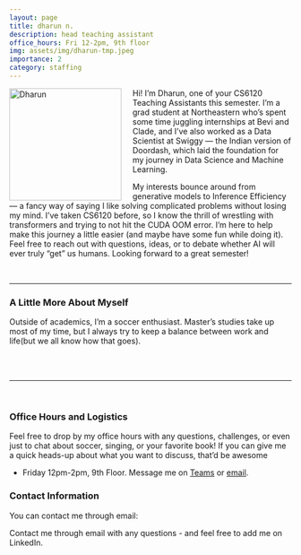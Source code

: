 ```yaml
---
layout: page
title: dharun n.
description: head teaching assistant
office_hours: Fri 12-2pm, 9th floor
img: assets/img/dharun-tmp.jpeg
importance: 2
category: staffing
---
```


<img src="../../assets/img/dharun-tmp.jpeg" alt="Dharun" style="float: left; margin-right: 20px;" width="200">
<p>Hi! I’m Dharun, one of your CS6120 Teaching Assistants this semester. I’m a grad student at Northeastern who’s spent some time juggling internships at Bevi and Clade, and I’ve also worked as a Data Scientist at Swiggy — the Indian version of Doordash, which laid the foundation for my journey in Data Science and Machine Learning. 

My interests bounce around from generative models to Inference Efficiency —  a fancy way of saying I like solving complicated problems without losing my mind. I’ve taken CS6120 before, so I know the thrill of wrestling with transformers and trying to not hit the CUDA OOM error. I’m here to help make this journey a little easier (and maybe have some fun while doing it). Feel free to reach out with questions, ideas, or to debate whether AI will ever truly “get” us humans. Looking forward to a great semester! 
</p>

<br>
<hr>

### A Little More About Myself

Outside of academics, I’m a soccer enthusiast. Master’s studies take up most of my time, but I always try to keep a balance between work and life(but we all know how that goes).

<br>
<br>
<hr>
<br>

### Office Hours and Logistics
Feel free to drop by my office hours with any questions, challenges, or even just to chat about soccer, singing, or your favorite book! If you can give me a quick heads-up about what you want to discuss, that’d be awesome
* Friday 12pm-2pm, 9th Floor.
Message me on [Teams](https://teams.microsoft.com/l/chat/0/0?users=nagarajan.dh@northeastern.edu) or [email](mailto:nagarajan.dh@northeastern.edu). 

### Contact Information

You can contact me through email:

<div class="social">
  <div class="contact-icons">
     <a href="mailto:nagarajan.dh@northeastern.edu" title="email"><i class="fas fa-envelope"></i></a>
     <a href="https://github.com/dharun4772" title="GitHub"><i class="fab fa-github"></i></a>
     <a href="https://www.linkedin.com/in/dharun4772/" title="LinkedIn"><i class="fab fa-linkedin"></i></a>
  </div>
  <div class="contact-note">
    Contact me through email with any questions - and feel free to add me on LinkedIn.
  </div>
</div>

